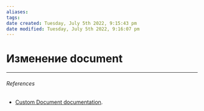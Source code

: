 ```yaml
---
aliases: 
tags: 
date created: Tuesday, July 5th 2022, 9:15:43 pm
date modified: Tuesday, July 5th 2022, 9:16:07 pm
---
```


# Изменение document

---

###### References

- [Custom Document documentation](https://nextjs.org/docs/advanced-features/custom-document).
